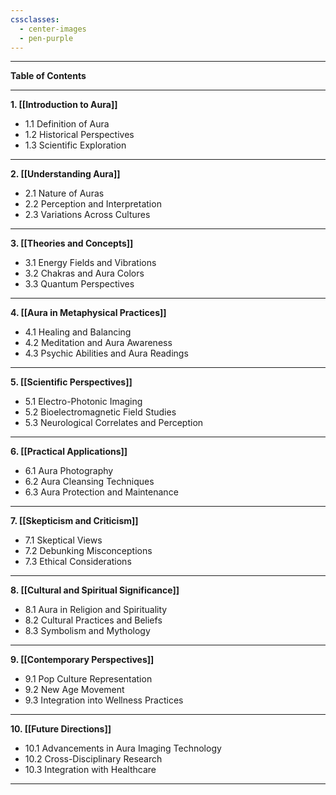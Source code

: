 ```yaml
---
cssclasses:
  - center-images
  - pen-purple
---
```


---

**Table of Contents**

---

**1. [[Introduction to Aura]]**
   - 1.1 Definition of Aura
   - 1.2 Historical Perspectives
   - 1.3 Scientific Exploration
   
---

**2. [[Understanding Aura]]**
   - 2.1 Nature of Auras
   - 2.2 Perception and Interpretation
   - 2.3 Variations Across Cultures

---

**3. [[Theories and Concepts]]**
   - 3.1 Energy Fields and Vibrations
   - 3.2 Chakras and Aura Colors
   - 3.3 Quantum Perspectives
   
---

**4. [[Aura in Metaphysical Practices]]**
   - 4.1 Healing and Balancing
   - 4.2 Meditation and Aura Awareness
   - 4.3 Psychic Abilities and Aura Readings
   
---

**5. [[Scientific Perspectives]]**
   - 5.1 Electro-Photonic Imaging
   - 5.2 Bioelectromagnetic Field Studies
   - 5.3 Neurological Correlates and Perception
   
---

**6. [[Practical Applications]]**
   - 6.1 Aura Photography
   - 6.2 Aura Cleansing Techniques
   - 6.3 Aura Protection and Maintenance
   
---

**7. [[Skepticism and Criticism]]**
   - 7.1 Skeptical Views
   - 7.2 Debunking Misconceptions
   - 7.3 Ethical Considerations
   
---

**8. [[Cultural and Spiritual Significance]]**
   - 8.1 Aura in Religion and Spirituality
   - 8.2 Cultural Practices and Beliefs
   - 8.3 Symbolism and Mythology
   
---

**9. [[Contemporary Perspectives]]**
   - 9.1 Pop Culture Representation
   - 9.2 New Age Movement
   - 9.3 Integration into Wellness Practices

---

**10. [[Future Directions]]**
   - 10.1 Advancements in Aura Imaging Technology
   - 10.2 Cross-Disciplinary Research
   - 10.3 Integration with Healthcare

---

